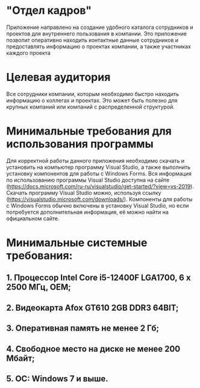 # "Отдел кадров"
Приложение направлено на создание удобного каталога сотрудников и проектов для внутреннего пользования в компании. Это приложение позволит оперативно находить контактные данные сотрудников и предоставлять информацию о проектах компании, а также участниках каждого проекта
# Целевая аудитория
Все сотрудники компании, которым необходимо быстро находить информацию о коллегах и проектах. Это может быть полезно для крупных компаний или компаний с распределенной структурой.
# Минимальные требования для использования программы
Для корректной работы данного приложения необходимо скачать и установить на компьютер программу Visual Studio, а также выполнить установку компонентов для работы с Windows Forms. Вся информация по использованию программы Visual Studio доступна на сайте (https://docs.microsoft.com/ru-ru/visualstudio/get-started/?view=vs-2019). Скачать программу Visual Studio можно, используя ссылку (https://visualstudio.microsoft.com/downloads/). Компоненты для работы с Windows Forms обычно включены в установку Visual Studio, но если потребуется дополнительная информация, её можно найти на официальном сайте.
# Минимальные системные требования:
## 1. Процессор Intel Core i5-12400F LGA1700, 6 x 2500 МГц, OEM;
## 2. Видеокарта Afox GT610 2GB DDR3 64BIT;
## 3. Оперативная память не менее 2 Гб;
## 4. Свободное место на диске не менее 200 Мбайт;
## 5. ОС: Windows 7 и выше.
